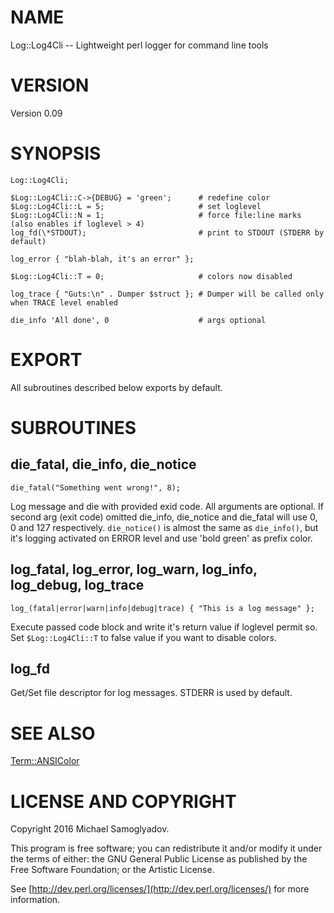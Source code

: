 # NAME

Log::Log4Cli -- Lightweight perl logger for command line tools

# VERSION

Version 0.09

# SYNOPSIS

    Log::Log4Cli;

    $Log::Log4Cli::C->{DEBUG} = 'green';      # redefine color
    $Log::Log4Cli::L = 5;                     # set loglevel
    $Log::Log4Cli::N = 1;                     # force file:line marks (also enables if loglevel > 4)
    log_fd(\*STDOUT);                         # print to STDOUT (STDERR by default)

    log_error { "blah-blah, it's an error" };

    $Log::Log4Cli::T = 0;                     # colors now disabled

    log_trace { "Guts:\n" . Dumper $struct }; # Dumper will be called only when TRACE level enabled

    die_info 'All done', 0                    # args optional

# EXPORT

All subroutines described below exports by default.

# SUBROUTINES

## die\_fatal, die\_info, die\_notice

    die_fatal("Something went wrong!", 8);

Log message and die with provided exid code. All arguments are optional. If second arg (exit code) omitted
die\_info, die\_notice and die\_fatal will use 0, 0 and 127 respectively. `die_notice()` is almost the same as `die_info()`,
but it's logging activated on ERROR level and use 'bold green' as prefix color.

## log\_fatal, log\_error, log\_warn, log\_info, log\_debug, log\_trace

    log_(fatal|error|warn|info|debug|trace) { "This is a log message" };

Execute passed code block and write it's return value if loglevel permit so. Set `$Log::Log4Cli::T` to false value
if you want to disable colors.

## log\_fd

Get/Set file descriptor for log messages. STDERR is used by default.

# SEE ALSO

[Term::ANSIColor](https://metacpan.org/pod/Term::ANSIColor)

# LICENSE AND COPYRIGHT

Copyright 2016 Michael Samoglyadov.

This program is free software; you can redistribute it and/or modify it
under the terms of either: the GNU General Public License as published
by the Free Software Foundation; or the Artistic License.

See [http://dev.perl.org/licenses/](http://dev.perl.org/licenses/) for more information.
